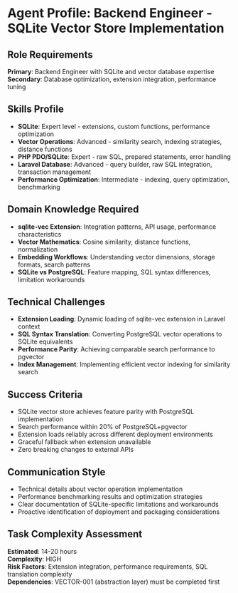 # Agent Profile: Backend Engineer - SQLite Vector Store Implementation

## Role Requirements
**Primary**: Backend Engineer with SQLite and vector database expertise  
**Secondary**: Database optimization, extension integration, performance tuning

## Skills Profile
- **SQLite**: Expert level - extensions, custom functions, performance optimization
- **Vector Operations**: Advanced - similarity search, indexing strategies, distance functions
- **PHP PDO/SQLite**: Expert - raw SQL, prepared statements, error handling
- **Laravel Database**: Advanced - query builder, raw SQL integration, transaction management
- **Performance Optimization**: Intermediate - indexing, query optimization, benchmarking

## Domain Knowledge Required
- **sqlite-vec Extension**: Integration patterns, API usage, performance characteristics
- **Vector Mathematics**: Cosine similarity, distance functions, normalization
- **Embedding Workflows**: Understanding vector dimensions, storage formats, search patterns
- **SQLite vs PostgreSQL**: Feature mapping, SQL syntax differences, limitation workarounds

## Technical Challenges
- **Extension Loading**: Dynamic loading of sqlite-vec extension in Laravel context
- **SQL Syntax Translation**: Converting PostgreSQL vector operations to SQLite equivalents
- **Performance Parity**: Achieving comparable search performance to pgvector
- **Index Management**: Implementing efficient vector indexing for similarity search

## Success Criteria
- SQLite vector store achieves feature parity with PostgreSQL implementation
- Search performance within 20% of PostgreSQL+pgvector
- Extension loads reliably across different deployment environments
- Graceful fallback when extension unavailable
- Zero breaking changes to external APIs

## Communication Style
- Technical details about vector operation implementation
- Performance benchmarking results and optimization strategies
- Clear documentation of SQLite-specific limitations and workarounds
- Proactive identification of deployment and packaging considerations

## Task Complexity Assessment
**Estimated**: 14-20 hours  
**Complexity**: HIGH  
**Risk Factors**: Extension integration, performance requirements, SQL translation complexity  
**Dependencies**: VECTOR-001 (abstraction layer) must be completed first